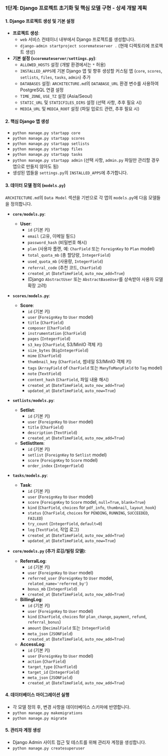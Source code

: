 ### 1단계: Django 프로젝트 초기화 및 핵심 모델 구현 - 상세 개발 계획

#### 1. Django 프로젝트 생성 및 기본 설정
*   **프로젝트 생성**:
    *   `web` 서비스 컨테이너 내부에서 Django 프로젝트를 생성합니다.
    *   `django-admin startproject scoremateserver .` (현재 디렉토리에 프로젝트 생성)
*   **기본 설정 (`scoremateserver/settings.py`)**:
    *   `ALLOWED_HOSTS` 설정 (개발 환경에서는 `*` 허용)
    *   `INSTALLED_APPS`에 기본 Django 앱 및 향후 생성할 커스텀 앱 (`core`, `scores`, `setlists`, `files`, `tasks`, `admin`) 추가
    *   `DATABASES` 설정: `ARCHITECTURE.md`의 `DATABASE_URL` 환경 변수를 사용하여 PostgreSQL 연결 설정
    *   `TIME_ZONE`, `USE_TZ` 설정 (Asia/Seoul)
    *   `STATIC_URL` 및 `STATICFILES_DIRS` 설정 (선택 사항, 추후 필요 시)
    *   `MEDIA_URL` 및 `MEDIA_ROOT` 설정 (파일 업로드 관련, 추후 필요 시)

#### 2. 핵심 Django 앱 생성
*   `python manage.py startapp core`
*   `python manage.py startapp scores`
*   `python manage.py startapp setlists`
*   `python manage.py startapp files`
*   `python manage.py startapp tasks`
*   `python manage.py startapp admin` (선택 사항, `admin.py` 파일만 관리할 경우 앱으로 만들지 않아도 됨)
*   생성된 앱들을 `settings.py`의 `INSTALLED_APPS`에 추가합니다.

#### 3. 데이터 모델 정의 (`models.py`)

`ARCHITECTURE.md`의 `Data Model` 섹션을 기반으로 각 앱의 `models.py`에 다음 모델들을 정의합니다.

*   **`core/models.py`**:
    *   **User**:
        *   `id` (기본 키)
        *   `email` (고유, 이메일 필드)
        *   `password_hash` (비밀번호 해시)
        *   `plan` (사용자 플랜, 예: `CharField` 또는 `ForeignKey` to `Plan` model)
        *   `total_quota_mb` (총 할당량, `IntegerField`)
        *   `used_quota_mb` (사용량, `IntegerField`)
        *   `referral_code` (추천 코드, `CharField`)
        *   `created_at` (`DateTimeField`, `auto_now_add=True`)
        *   (Django `AbstractUser` 또는 `AbstractBaseUser`를 상속받아 사용자 모델 확장 고려)

*   **`scores/models.py`**:
    *   **Score**:
        *   `id` (기본 키)
        *   `user` (`ForeignKey` to `User` model)
        *   `title` (`CharField`)
        *   `composer` (`CharField`)
        *   `instrumentation` (`CharField`)
        *   `pages` (`IntegerField`)
        *   `s3_key` (`CharField`, S3/MinIO 객체 키)
        *   `size_bytes` (`BigIntegerField`)
        *   `mime` (`CharField`)
        *   `thumbnail_key` (`CharField`, 썸네일 S3/MinIO 객체 키)
        *   `tags` (`ArrayField` of `CharField` 또는 `ManyToManyField` to `Tag` model)
        *   `note` (`TextField`)
        *   `content_hash` (`CharField`, 파일 내용 해시)
        *   `created_at` (`DateTimeField`, `auto_now_add=True`)
        *   `updated_at` (`DateTimeField`, `auto_now=True`)

*   **`setlists/models.py`**:
    *   **Setlist**:
        *   `id` (기본 키)
        *   `user` (`ForeignKey` to `User` model)
        *   `title` (`CharField`)
        *   `description` (`TextField`)
        *   `created_at` (`DateTimeField`, `auto_now_add=True`)
    *   **SetlistItem**:
        *   `id` (기본 키)
        *   `setlist` (`ForeignKey` to `Setlist` model)
        *   `score` (`ForeignKey` to `Score` model)
        *   `order_index` (`IntegerField`)

*   **`tasks/models.py`**:
    *   **Task**:
        *   `id` (기본 키)
        *   `user` (`ForeignKey` to `User` model)
        *   `score` (`ForeignKey` to `Score` model, `null=True`, `blank=True`)
        *   `kind` (`CharField`, `choices` for `pdf_info`, `thumbnail`, `layout_hook`)
        *   `status` (`CharField`, `choices` for `PENDING`, `RUNNING`, `SUCCEEDED`, `FAILED`)
        *   `try_count` (`IntegerField`, `default=0`)
        *   `log` (`TextField`, 작업 로그)
        *   `created_at` (`DateTimeField`, `auto_now_add=True`)
        *   `updated_at` (`DateTimeField`, `auto_now=True`)

*   **`core/models.py` (추가 로깅/빌링 모델)**:
    *   **ReferralLog**:
        *   `id` (기본 키)
        *   `user` (`ForeignKey` to `User` model)
        *   `referred_user` (`ForeignKey` to `User` model, `related_name='referred_by'`)
        *   `bonus_mb` (`IntegerField`)
        *   `created_at` (`DateTimeField`, `auto_now_add=True`)
    *   **BillingLog**:
        *   `id` (기본 키)
        *   `user` (`ForeignKey` to `User` model)
        *   `kind` (`CharField`, `choices` for `plan_change`, `payment`, `refund`, `referral_bonus`)
        *   `amount` (`DecimalField` 또는 `IntegerField`)
        *   `meta_json` (`JSONField`)
        *   `created_at` (`DateTimeField`, `auto_now_add=True`)
    *   **AccessLog**:
        *   `id` (기본 키)
        *   `user` (`ForeignKey` to `User` model)
        *   `action` (`CharField`)
        *   `target_type` (`CharField`)
        *   `target_id` (`IntegerField`)
        *   `meta_json` (`JSONField`)
        *   `created_at` (`DateTimeField`, `auto_now_add=True`)

#### 4. 데이터베이스 마이그레이션 실행
*   각 모델 정의 후, 변경 사항을 데이터베이스 스키마에 반영합니다.
*   `python manage.py makemigrations`
*   `python manage.py migrate`

#### 5. 관리자 계정 생성
*   Django Admin 사이트 접근 및 테스트를 위해 관리자 계정을 생성합니다.
*   `python manage.py createsuperuser`
